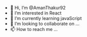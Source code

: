 - 👋 Hi, I’m @AmanThakur92
- 👀 I’m interested in React
- 🌱 I’m currently learning javaScript
- 💞️ I’m looking to collaborate on ...
- 📫 How to reach me ...

<!---
AmanThakur92/AmanThakur92 is a ✨ special ✨ repository because its `README.md` (this file) appears on your GitHub profile.
You can click the Preview link to take a look at your changes.
--->
